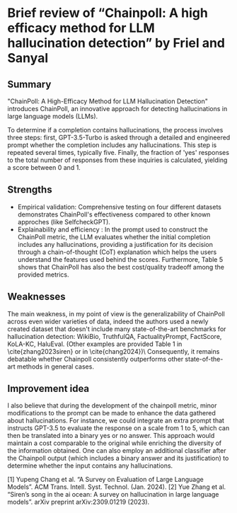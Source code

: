 # Brief review of “Chainpoll: A high efficacy method for LLM hallucination detection” by Friel and Sanyal


## Summary
"ChainPoll: A High-Efficacy Method for LLM Hallucination Detection" introduces ChainPoll, an innovative approach for detecting hallucinations in large language models (LLMs).

To determine if a completion contains hallucinations, the process involves three steps: first, GPT-3.5-Turbo is asked through a detailed and engineered prompt whether the completion includes any hallucinations. This step is repeated several times, typically five. Finally, the fraction of 'yes' responses to the total number of responses from these inquiries is calculated, yielding a score between 0 and 1.

## Strengths  


- Empirical validation: Comprehensive testing on four different datasets demonstrates ChainPoll's effectiveness compared to other known approches (like SelfcheckGPT).
- Explainability and efficiency : In the prompt used to construct the ChainPoll metric, the LLM evaluates whether the initial completion includes any hallucinations, providing a justification for its decision through a chain-of-thought (CoT) explanation which helps the users understand the features used behind the scores. Furthermore, Table 5 shows that ChainPoll has also the best cost/quality tradeoff among the provided metrics.



## Weaknesses
The main weakness, in my point of view is the generalizability of ChainPoll across even wider varieties of data, indeed the authors used a newly created dataset that doesn't include many state-of-the-art benchmarks for hallucination detection: WikiBio, TruthfulQA, FactualityPrompt, FactScore, KoLA-KC, HaluEval.  (Other examples are provided Table 1 in \cite{zhang2023siren} or  in \cite{chang2024})\\
Consequently, it remains debatable whether Chainpoll consistently outperforms other state-of-the-art methods in general cases.



## Improvement idea

I also believe that during the development of the chainpoll metric, minor modifications to the prompt can be made to enhance the data gathered about hallucinations. For instance, we could integrate an extra prompt that instructs GPT-3.5 to evaluate the response on a scale from 1 to 5, which can then be translated into a binary yes or no answer. This approach would maintain a cost comparable to the original while enriching the diversity of the information obtained. One can also employ an additional classifier after the Chainpoll output (which includes a binary answer and its justification) to determine whether the input contains any hallucinations.

[1] Yupeng Chang et al. “A Survey on Evaluation of Large Language Models”.  ACM Trans. Intell. Syst. Technol. (Jan. 2024).
[2] Yue Zhang et al. “Siren’s song in the ai ocean: A survey on hallucination in large language models”. arXiv preprint arXiv:2309.01219 (2023).







